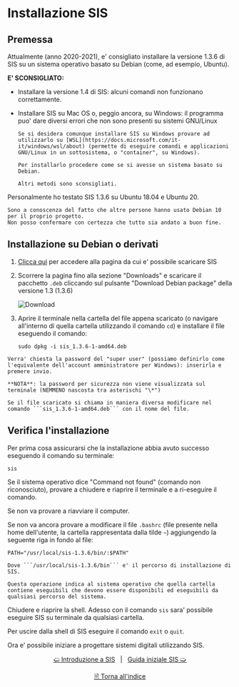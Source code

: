 # Installazione SIS

## Premessa
Attualmente (anno 2020-2021), e' consigliato installare la versione 1.3.6 di SIS su un sistema operativo basato su Debian (come, ad esempio, Ubuntu).

**E' SCONSIGLIATO:**

* Installare la versione 1.4 di SIS: alcuni comandi non funzionano correttamente.

* Installare SIS su Mac OS o, peggio ancora, su Windows: il programma puo' dare diversi errori che non sono presenti su sistemi GNU/Linux
  
  ```{admonition} nota
  Se si desidera comunque installare SIS su Windows provare ad utilizzarlo su [WSL](https://docs.microsoft.com/it-it/windows/wsl/about) (permette di eseguire comandi e applicazioni GNU/Linux in un sottosistema, o "container", su Windows). 
   
  Per installarlo procedere come se si avesse un sistema basato su Debian.
   
  Altri metodi sono sconsigliati.
  ```

Personalmente ho testato SIS 1.3.6 su Ubuntu 18.04 e Ubuntu 20.
```{admonition} nota
Sono a conoscenza del fatto che altre persone hanno usato Debian 10 per il proprio progetto.
Non posso confermare con certezza che tutto sia andato a buon fine.
```

## Installazione su Debian o derivati

1. [Clicca qui](https://jackhack96.github.io/logic-synthesis/sis.html) per accedere alla pagina da cui e' possibile scaricare SIS

2. Scorrere la pagina fino alla sezione "Downloads" e scaricare il pacchetto ```.deb``` cliccando sul pulsante "Download Debian package" della versione 1.3 (1.3.6)
   
   ![Download](https://i.imgur.com/qwQco9W.png)

3. Aprire il terminale nella cartella del file appena scaricato (o navigare all'interno di quella cartella utilizzando il comando ```cd```) e installare il file eseguendo il comando:
   
   ```
   sudo dpkg -i sis_1.3.6-1-amd64.deb
   ```

```{admonition} nota
Verra' chiesta la password del "super user" (possiamo definirlo come l'equivalente dell'account amministratore per Windows): inserirla e premere invio.
 
**NOTA**: la password per sicurezza non viene visualizzata sul terminale (NEMMENO nascosta tra asterischi "\*")
```

```{admonition} nota
Se il file scaricato si chiama in maniera diversa modificare nel comando ```sis_1.3.6-1-amd64.deb``` con il nome del file.
```

## Verifica l'installazione

Per prima cosa assicurarsi che la installazione abbia avuto successo eseguendo il comando su terminale:

```
sis
```

Se il sistema operativo dice "Command not found" (comando non riconosciuto), provare a chiudere e riaprire il terminale e a ri-eseguire il comando.

Se non va provare a riavviare il computer.

Se non va ancora provare a modificare il file ```.bashrc``` (file presente nella home dell'utente, la cartella rappresentata dalla tilde ```~```) aggiungendo la seguente riga in fondo al file:

```
PATH="/usr/local/sis-1.3.6/bin/:$PATH"
```

```{admonition} nota
Dove ```/usr/local/sis-1.3.6/bin``` e' il percorso di installazione di SIS.
 
Questa operazione indica al sistema operativo che quella cartella contiene eseguibili che devono essere disponibili ed eseguibili da qualsiasi percorso del sistema.
```

Chiudere e riaprire la shell. Adesso con il comando ```sis``` sara' possibile eseguire SIS su terminale da qualsiasi cartella.

Per uscire dalla shell di SIS eseguire il comando ```exit``` o ```quit```.

Ora e' possibile iniziare a progettare sistemi digitali utilizzando SIS.

<div align=center>

[🢠 Introduzione a SIS](./001_introduzione_a_sis.md) &nbsp; | &nbsp; [Guida iniziale SIS 🢡](./003_guida_iniziale_sis.md)

[🗎 Torna all'indice](./tutorials.md)

</div>